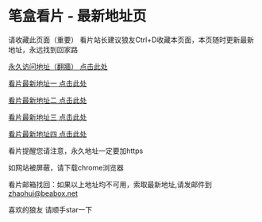 # 笔盒看片 - 最新地址页

请收藏此页面（重要）
看片站长建议狼友Ctrl+D收藏本页面，本页随时更新最新地址，永远找到回家路

[永久访问地址（翻牆） 点击此处](https://beabox.net/)

[看片最新地址一 点击此处](https://bhk4k5f8s7f6.shop)

[看片最新地址二 点击此处](https://bhf2q1k4w5m4.shop)

[看片最新地址三 点击此处](https://bhd0m3a3k3z7.shop)

[看片最新地址四 点击此处](https://bhi1i7y9k3.shop)

看片提醒您请注意，永久地址一定要加https

如网站被屏蔽，请下载chrome浏览器

看片邮箱找回：如果以上地址均不可用，索取最新地址,请发邮件到 zhaohui@beabox.net

喜欢的狼友 请顺手star一下